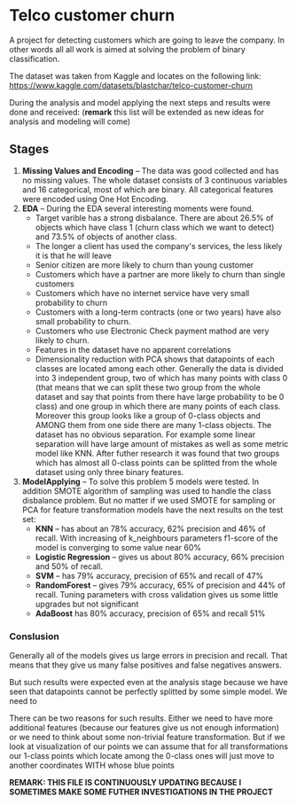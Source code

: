 # Telco customer churn
A project for detecting customers which are going to leave the company. In other words all all work is aimed at solving the problem of binary classification.

The dataset was taken from Kaggle and locates on the following link: https://www.kaggle.com/datasets/blastchar/telco-customer-churn

During the analysis and model applying the next steps and results were done and received: (**remark** this list will be extended as new ideas for analysis and modeling will come)

## Stages


1. **Missing Values and Encoding** &ndash; The data was good collected and has no missing values. The whole dataset consists of 3 continuous variables and 16 categorical, most of which are binary. All categorical features were encoded using One Hot Encoding.
2. **EDA** &ndash; During the EDA several interesting moments were found.
    * Target varible has a strong disbalance. There are about 26.5% of objects which have class 1 (churn class which we want to detect) and 73.5% of objects of another class.
    * The longer a client has used the company's services, the less likely it is that he will leave
    * Senior citizen are more likely to churn than young customer
    * Customers which have a partner are more likely to churn than single customers
    * Customers which have no internet service have very small probability to churn
    * Customers with a long-term contracts (one or two years) have also small probability to churn. 
    * Customers who use Electronic Check payment mathod are very likely to churn.
    * Features in the dataset have no apparent correlations 
    * Dimensionality reduction with PCA shows that datapoints of each classes are located among each other. Generally the data is divided into 3 independent group, two of which has many points with class 0 (that means that we can split these two group from the whole dataset and say that points from there have large probability to be 0 class) and one group in which there are many points of each class. Moreover this group looks like a group of 0-class objects and AMONG them from one side there are many 1-class objects. The dataset has no obvious separation. For example some linear separation will have large amount of mistakes as well as some metric model like KNN. After futher research it was found that two groups which has almost all 0-class points can be splitted from the whole dataset using only three binary features.
3. **ModelApplying** &ndash; To solve this problem 5 models were tested. In addition SMOTE algorithm of sampling was used to handle the class disbalance problem. But no matter if we used SMOTE for sampling or PCA for feature transformation models have the next results on the test set:
    * **KNN** &ndash; has about an 78% accuracy, 62% precision and 46% of recall. With increasing of k_neighbours parameters f1-score of the model is converging to some value near 60%
    * **Logistic Regression** &ndash; gives us about 80% accuracy, 66% precision and 50% of recall. 
    * **SVM** &ndash; has 79% accuracy, precision of 65% and recall of 47%
    * **RandomForest** &ndash; gives 79% accuracy, 65% of precision and 44% of recall. Tuning parameters with cross validation gives us some little upgrades but not significant
    * **AdaBoost** has 80% accuracy, precision of 65% and recall 51%

### Conslusion 

Generally all of the models gives us large errors in precision and recall. That means that they give us many false positives and false negatives answers.

But such results were expected even at the analysis stage because we have seen that datapoints cannot be perfectly splitted by some simple model. We need to 

There can be two reasons for such results. Either we need to have more additional features (because our features give us not enough information) or we need to think about some non-trivial feature transformation. But if we look at visualization of our points we can assume that for all transformations our 1-class points which locate among the 0-class ones will just move to another coordinates WITH whose blue points 

**REMARK: THIS FILE IS CONTINUOUSLY UPDATING BECAUSE I SOMETIMES MAKE SOME FUTHER INVESTIGATIONS IN THE PROJECT**
